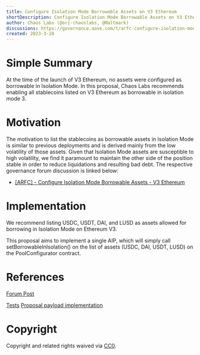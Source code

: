 ```yaml
---
title: Configure Isolation Mode Borrowable Assets on V3 Ethereum
shortDescription: Configure Isolation Mode Borrowable Assets on V3 Ethereum
author: Chaos Labs (@ori-chaoslabs, @Maltmark)
discussions: https://governance.aave.com/t/arfc-configure-isolation-mode-borrowable-assets-v3-ethereum/12420/1
created: 2023-3-28
---
```


# Simple Summary

At the time of the launch of V3 Ethereum, no assets were configured as borrowable in Isolation Mode. In this proposal, Chaos Labs recommends enabling all stablecoins listed on V3 Ethereum as borrowable in isolation mode 3.

# Motivation

The motivation to list the stablecoins as borrowable assets in Isolation Mode is similar to previous deployments and is derived mainly from the low volatility of those assets. Given that Isolation Mode assets are susceptible to high volatility, we find it paramount to maintain the other side of the position stable in order to reduce liquidations and resulting bad debt.
The respective governance forum discussion is linked below:

- [[ARFC] - Configure Isolation Mode Borrowable Assets - V3 Ethereum](https://governance.aave.com/t/arfc-configure-isolation-mode-borrowable-assets-v3-ethereum/12420/1)

# Implementation

We recommend listing USDC, USDT, DAI, and LUSD as assets allowed for borrowing in Isolation Mode on Ethereum V3.

This proposal aims to implement a single AIP, which will simply call setBorrowableInIsolation() on the list of assets (USDC, DAI, USDT, LUSD) on the PoolConfigurator contract.

# References

[Forum Post](https://governance.aave.com/t/arfc-configure-isolation-mode-borrowable-assets-v3-ethereum/12420/1)

[Tests](https://github.com/bgd-labs/aave-proposals/blob/main/src/AaveV3ETHIsoMode_20230330/AaveV3ETHIsoMode_20230330_Test.t.sol)
[Proposal payload implementation](https://github.com/bgd-labs/aave-proposals/blob/main/src/AaveV3ETHIsoMode_20230330/AaveV3ETHIsoMode_20230330.sol)

# Copyright

Copyright and related rights waived via [CC0](https://creativecommons.org/publicdomain/zero/1.0/).

